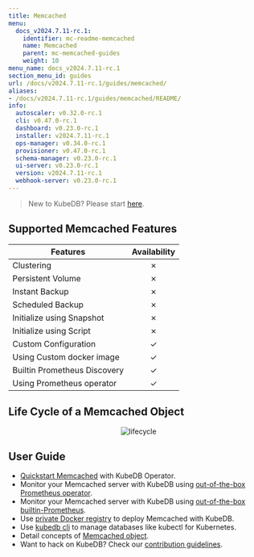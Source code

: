 ```yaml
---
title: Memcached
menu:
  docs_v2024.7.11-rc.1:
    identifier: mc-readme-memcached
    name: Memcached
    parent: mc-memcached-guides
    weight: 10
menu_name: docs_v2024.7.11-rc.1
section_menu_id: guides
url: /docs/v2024.7.11-rc.1/guides/memcached/
aliases:
- /docs/v2024.7.11-rc.1/guides/memcached/README/
info:
  autoscaler: v0.32.0-rc.1
  cli: v0.47.0-rc.1
  dashboard: v0.23.0-rc.1
  installer: v2024.7.11-rc.1
  ops-manager: v0.34.0-rc.1
  provisioner: v0.47.0-rc.1
  schema-manager: v0.23.0-rc.1
  ui-server: v0.23.0-rc.1
  version: v2024.7.11-rc.1
  webhook-server: v0.23.0-rc.1
---
```


> New to KubeDB? Please start [here](/docs/v2024.7.11-rc.1/README).

## Supported Memcached Features

| Features                     | Availability |
| ---------------------------- | :----------: |
| Clustering                   |   &#10007;   |
| Persistent Volume            |   &#10007;   |
| Instant Backup               |   &#10007;   |
| Scheduled Backup             |   &#10007;   |
| Initialize using Snapshot    |   &#10007;   |
| Initialize using Script      |   &#10007;   |
| Custom Configuration         |   &#10003;   |
| Using Custom docker image    |   &#10003;   |
| Builtin Prometheus Discovery |   &#10003;   |
| Using Prometheus operator    |   &#10003;   |

## Life Cycle of a Memcached Object

<p align="center">
  <img alt="lifecycle"  src="/docs/v2024.7.11-rc.1/images/memcached/memcached-lifecycle.png">
</p>

## User Guide

- [Quickstart Memcached](/docs/v2024.7.11-rc.1/guides/memcached/quickstart/quickstart) with KubeDB Operator.
- Monitor your Memcached server with KubeDB using [out-of-the-box Prometheus operator](/docs/v2024.7.11-rc.1/guides/memcached/monitoring/using-prometheus-operator).
- Monitor your Memcached server with KubeDB using [out-of-the-box builtin-Prometheus](/docs/v2024.7.11-rc.1/guides/memcached/monitoring/using-builtin-prometheus).
- Use [private Docker registry](/docs/v2024.7.11-rc.1/guides/memcached/private-registry/using-private-registry) to deploy Memcached with KubeDB.
- Use [kubedb cli](/docs/v2024.7.11-rc.1/guides/memcached/cli/cli) to manage databases like kubectl for Kubernetes.
- Detail concepts of [Memcached object](/docs/v2024.7.11-rc.1/guides/memcached/concepts/memcached).
- Want to hack on KubeDB? Check our [contribution guidelines](/docs/v2024.7.11-rc.1/CONTRIBUTING).
